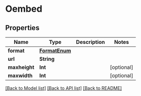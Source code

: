 # Oembed

## Properties
Name | Type | Description | Notes
------------ | ------------- | ------------- | -------------
**format** | [**FormatEnum**](FormatEnum.md) |  | 
**url** | **String** |  | 
**maxheight** | **Int** |  | [optional] 
**maxwidth** | **Int** |  | [optional] 

[[Back to Model list]](../README.md#documentation-for-models) [[Back to API list]](../README.md#documentation-for-api-endpoints) [[Back to README]](../README.md)


